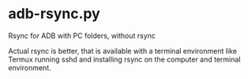 # adb-rsync.py

Rsync for ADB with PC folders, without rsync

Actual rsync is better, that is available with a terminal environment like Termux running sshd
and installing rsync on the computer and terminal environment.

